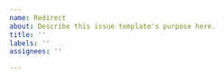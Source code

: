 ```yaml
---
name: Redirect
about: Describe this issue template's purpose here.
title: ''
labels: ''
assignees: ''

---
```



